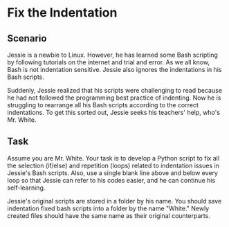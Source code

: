 # Fix the Indentation

## Scenario

Jessie is a newbie to Linux. However, he has learned some Bash scripting by following tutorials on the internet and trial and error. As we all know, Bash is not indentation sensitive. Jessie also ignores the indentations in his Bash scripts.

Suddenly, Jessie realized that his scripts were challenging to read because he had not followed the programming best practice of indenting. Now he is struggling to rearrange all his Bash scripts according to the correct indentations. To get this sorted out, Jessie seeks his teachers' help, who's Mr. White.

## Task

Assume you are Mr. White. Your task is to develop a Python script to fix all the selection (if/else) and repetition (loops) related to indentation issues in Jessie's Bash scripts. Also, use a single blank line above and below every loop so that Jessie can refer to his codes easier, and he can continue his self-learning.

Jessie's original scripts are stored in a folder by his name. You should save indentation fixed bash scripts into a folder by the name "White." Newly created files should have the same name as their original counterparts.